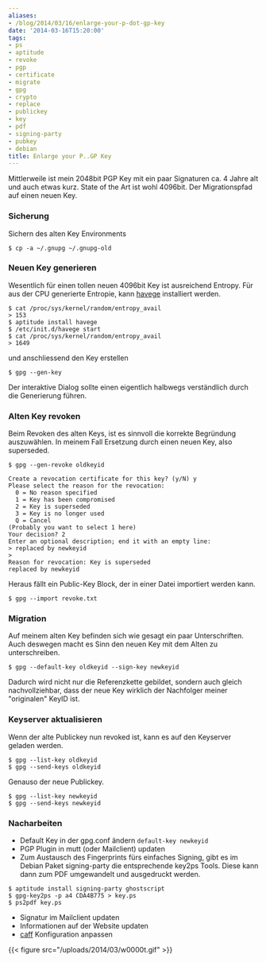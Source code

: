```yaml
---
aliases:
- /blog/2014/03/16/enlarge-your-p-dot-gp-key
date: '2014-03-16T15:20:00'
tags:
- ps
- aptitude
- revoke
- pgp
- certificate
- migrate
- gpg
- crypto
- replace
- publickey
- key
- pdf
- signing-party
- pubkey
- debian
title: Enlarge your P..GP Key
---
```


Mittlerweile ist mein 2048bit PGP Key mit ein paar Signaturen
ca. 4 Jahre alt und auch etwas kurz. State of the Art ist wohl 4096bit.
Der Migrationspfad auf einen neuen Key.

### Sicherung

Sichern des alten Key Environments

    $ cp -a ~/.gnupg ~/.gnupg-old

### Neuen Key generieren

Wesentlich für einen tollen neuen 4096bit Key ist ausreichend Entropy.
Für aus der CPU generierte Entropie, kann
[havege](http://www.irisa.fr/caps/projects/hipsor/) installiert werden.

    $ cat /proc/sys/kernel/random/entropy_avail
    > 153
    $ aptitude install havege
    $ /etc/init.d/havege start
    $ cat /proc/sys/kernel/random/entropy_avail
    > 1649

und anschliessend den Key erstellen

    $ gpg --gen-key

Der interaktive Dialog sollte einen eigentlich halbwegs verständlich durch die
Generierung führen.

### Alten Key revoken

Beim Revoken des alten Keys, ist es sinnvoll die korrekte Begründung
auszuwählen. In meinem Fall Ersetzung durch einen neuen Key, also superseded.

```
$ gpg --gen-revoke oldkeyid

Create a revocation certificate for this key? (y/N) y
Please select the reason for the revocation:
  0 = No reason specified
  1 = Key has been compromised
  2 = Key is superseded
  3 = Key is no longer used
  Q = Cancel
(Probably you want to select 1 here)
Your decision? 2
Enter an optional description; end it with an empty line:
> replaced by newkeyid
>
Reason for revocation: Key is superseded
replaced by newkeyid
```

Heraus fällt ein Public-Key Block, der in einer Datei importiert werden kann.

    $ gpg --import revoke.txt

### Migration

Auf meinem alten Key befinden sich wie gesagt ein paar Unterschriften. Auch
deswegen macht es Sinn den neuen Key mit dem Alten zu unterschreiben.

    $ gpg --default-key oldkeyid --sign-key newkeyid

Dadurch wird nicht nur die Referenzkette gebildet, sondern auch gleich
nachvollziehbar, dass der neue Key wirklich der Nachfolger meiner "originalen"
KeyID ist.

### Keyserver aktualisieren

Wenn der alte Publickey nun revoked ist, kann es auf den Keyserver geladen
werden.

    $ gpg --list-key oldkeyid
    $ gpg --send-keys oldkeyid

Genauso der neue Publickey.

    $ gpg --list-key newkeyid
    $ gpg --send-keys newkeyid

### Nacharbeiten

* Default Key in der gpg.conf ändern `default-key newkeyid`
* PGP Plugin in mutt (oder Mailclient) updaten
* Zum Austausch des Fingerprints fürs einfaches Signing, gibt es im Debian Paket
  signing-party die entsprechende key2ps Tools. Diese kann dann zum PDF
  umgewandelt und ausgedruckt werden.

```
$ aptitude install signing-party ghostscript
$ gpg-key2ps -p a4 CDA4B775 > key.ps
$ ps2pdf key.ps
```

* Signatur im Mailclient updaten
* Informationen auf der Website updaten
* [caff](https://wiki.debian.org/caff) Konfiguration anpassen

{{< figure src="/uploads/2014/03/w0000t.gif" >}}